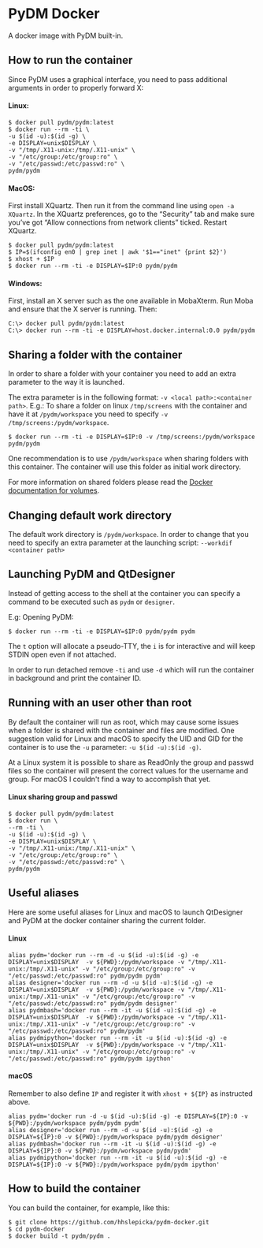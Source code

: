 
# PyDM Docker

A docker image with PyDM built-in.

## How to run the container

Since PyDM uses a graphical interface, you need to pass additional arguments in
order to properly forward X:

#### Linux:
```
$ docker pull pydm/pydm:latest
$ docker run --rm -ti \
-u $(id -u):$(id -g) \
-e DISPLAY=unix$DISPLAY \
-v "/tmp/.X11-unix:/tmp/.X11-unix" \
-v "/etc/group:/etc/group:ro" \
-v "/etc/passwd:/etc/passwd:ro" \
pydm/pydm
```

#### MacOS:

First install XQuartz. Then run it from the command line using `open -a XQuartz`.
In the XQuartz preferences, go to the “Security” tab and make sure you’ve got
“Allow connections from network clients” ticked. Restart XQuartz.

```
$ docker pull pydm/pydm:latest
$ IP=$(ifconfig en0 | grep inet | awk '$1=="inet" {print $2}')
$ xhost + $IP
$ docker run --rm -ti -e DISPLAY=$IP:0 pydm/pydm
```

#### Windows:

First, install an X server such as the one available in MobaXterm. Run Moba and ensure that the X server is running.
Then:

```
C:\> docker pull pydm/pydm:latest
C:\> docker run --rm -ti -e DISPLAY=host.docker.internal:0.0 pydm/pydm
```

## Sharing a folder with the container

In order to share a folder with your container you need to add an extra parameter
to the way it is launched.

The extra parameter is in the following format: `-v <local path>:<container path>`.
E.g.: To share a folder on linux `/tmp/screens` with the container and have it at `/pydm/workspace`
you need to specify `-v /tmp/screens:/pydm/workspace`.

```
$ docker run --rm -ti -e DISPLAY=$IP:0 -v /tmp/screens:/pydm/workspace pydm/pydm
```

One recommendation is to use `/pydm/workspace` when sharing folders with this container.
The container will use this folder as initial work directory.


For more information on shared folders please read the 
[Docker documentation for volumes](https://docs.docker.com/storage/volumes/#start-a-container-with-a-volume).

## Changing default work directory

The default work directory is `/pydm/workspace`. In order to change that you
need to specify an extra parameter at the launching script: `--workdif <container path>`

## Launching PyDM and QtDesigner

Instead of getting access to the shell at the container you can specify a command
to be executed such as `pydm` or `designer`.

E.g: Opening PyDM:

```
$ docker run --rm -ti -e DISPLAY=$IP:0 pydm/pydm pydm
```

The `t` option will allocate a pseudo-TTY, the `i` is for interactive and will
keep STDIN open even if not attached.

In order to run detached remove `-ti` and use `-d` which will run the container
in background and print the container ID.

## Running with an user other than root
By default the container will run as root, which may cause some issues when
a folder is shared with the container and files are modified.
One suggestion valid for Linux and macOS to specify the UID and 
GID for the container is to use the `-u` parameter:
`-u $(id -u):$(id -g)`.

At a Linux system it is possible to share as ReadOnly the group and passwd files
so the container will present the correct values for the username and group. For
macOS I couldn't find a way to accomplish that yet.

#### Linux sharing group and passwd
```
$ docker pull pydm/pydm:latest
$ docker run \
--rm -ti \
-u $(id -u):$(id -g) \
-e DISPLAY=unix$DISPLAY \
-v "/tmp/.X11-unix:/tmp/.X11-unix" \
-v "/etc/group:/etc/group:ro" \
-v "/etc/passwd:/etc/passwd:ro" \
pydm/pydm
```

## Useful aliases

Here are some useful aliases for Linux and macOS to launch QtDesigner and PyDM
at the docker container sharing the current folder.

#### Linux
```
alias pydm='docker run --rm -d -u $(id -u):$(id -g) -e DISPLAY=unix$DISPLAY  -v ${PWD}:/pydm/workspace -v "/tmp/.X11-unix:/tmp/.X11-unix" -v "/etc/group:/etc/group:ro" -v "/etc/passwd:/etc/passwd:ro" pydm/pydm pydm'
alias designer='docker run --rm -d -u $(id -u):$(id -g) -e DISPLAY=unix$DISPLAY  -v ${PWD}:/pydm/workspace -v "/tmp/.X11-unix:/tmp/.X11-unix" -v "/etc/group:/etc/group:ro" -v "/etc/passwd:/etc/passwd:ro" pydm/pydm designer'
alias pydmbash='docker run --rm -it -u $(id -u):$(id -g) -e DISPLAY=unix$DISPLAY  -v ${PWD}:/pydm/workspace -v "/tmp/.X11-unix:/tmp/.X11-unix" -v "/etc/group:/etc/group:ro" -v "/etc/passwd:/etc/passwd:ro" pydm/pydm'
alias pydmipython='docker run --rm -it -u $(id -u):$(id -g) -e DISPLAY=unix$DISPLAY  -v ${PWD}:/pydm/workspace -v "/tmp/.X11-unix:/tmp/.X11-unix" -v "/etc/group:/etc/group:ro" -v "/etc/passwd:/etc/passwd:ro" pydm/pydm ipython'
```

#### macOS
Remember to also define `IP` and register it with `xhost + ${IP}` as instructed
above.
```
alias pydm='docker run -d -u $(id -u):$(id -g) -e DISPLAY=${IP}:0 -v ${PWD}:/pydm/workspace pydm/pydm pydm'
alias designer='docker run --rm -d -u $(id -u):$(id -g) -e DISPLAY=${IP}:0 -v ${PWD}:/pydm/workspace pydm/pydm designer'
alias pydmbash='docker run --rm -it -u $(id -u):$(id -g) -e DISPLAY=${IP}:0 -v ${PWD}:/pydm/workspace pydm/pydm'
alias pydmipython='docker run --rm -it -u $(id -u):$(id -g) -e DISPLAY=${IP}:0 -v ${PWD}:/pydm/workspace pydm/pydm ipython'
```

## How to build the container

You can build the container, for example, like this:

```
$ git clone https://github.com/hhslepicka/pydm-docker.git
$ cd pydm-docker
$ docker build -t pydm/pydm .
```
